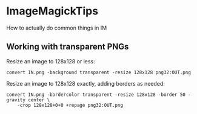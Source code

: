 # ImageMagickTips

How to actually do common things in IM


## Working with transparent PNGs

Resize an image to 128x128 or less:

    convert IN.png -background transparent -resize 128x128 png32:OUT.png

Resize an image to 128x128 exactly, adding borders as needed:

    convert IN.png -bordercolor transparent -resize 128x128 -border 50 -gravity center \
        -crop 128x128+0+0 +repage png32:OUT.png
